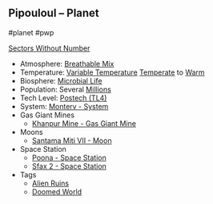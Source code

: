 ## Pipouloul &ndash; Planet

#planet #pwp

[Sectors Without Number](https://sectorswithoutnumber.com/sector/bfDcBzTtgpeyLUfwzjio/planet/ecqNNUXhEhk0D4u3WDPB)

- Atmosphere: [Breathable Mix](STARS%20WITHOUT%20NUMBER,%20FREE%20EDITION%20-%20obsidian.md#^atmosphere-breathable-mix)
- Temperature: [Variable Temperature](STARS%20WITHOUT%20NUMBER,%20FREE%20EDITION%20-%20obsidian.md#^climate-variable) [Temperate](STARS%20WITHOUT%20NUMBER,%20FREE%20EDITION%20-%20obsidian.md#^climate-temperate) to [Warm](STARS%20WITHOUT%20NUMBER,%20FREE%20EDITION%20-%20obsidian.md#^climate-warm)
- Biosphere: [Microbial Life](STARS%20WITHOUT%20NUMBER,%20FREE%20EDITION%20-%20obsidian.md#^biosphere-microbial)
- Population: Several [Millions](STARS%20WITHOUT%20NUMBER,%20FREE%20EDITION%20-%20obsidian.md#^population-size-millions)
- Tech Level: [Postech (TL4)](STARS%20WITHOUT%20NUMBER,%20FREE%20EDITION%20-%20obsidian.md#^planetary-tech-level-4)
- System: [Monterv - System](Monterv%20-%20System.md)
- Gas Giant Mines
	- [Khanpur Mine - Gas Giant Mine](Khanpur%20Mine%20-%20Gas%20Giant%20Mine.md)
- Moons
   - [Santama Miti VII - Moon](Santama%20Miti%20VII%20-%20Moon.md)
- Space Station
   - [Poona - Space Station](Poona%20-%20Space%20Station.md)
   - [Sfax 2 - Space Station](Sfax%202%20-%20Space%20Station.md)
- Tags
   - [Alien Ruins](STARS%20WITHOUT%20NUMBER,%20FREE%20EDITION%20-%20obsidian.md#Alien%20Ruins)
   - [Doomed World](STARS%20WITHOUT%20NUMBER,%20FREE%20EDITION%20-%20obsidian.md#Doomed%20World)

